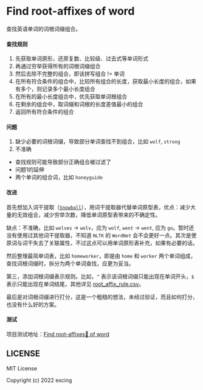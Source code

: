 # Find root-affixes of word

查找英语单词的词根词缀组合。

#### 查找规则

1. 先获取单词原形，还原复数、比较级、过去式等单词形式
2. 再通过穷举获得所有的词根词缀组合
3. 然后去除不完整的组合，即该拼写组合 != 单词
4. 在所有符合条件的组合中，比较所有组合的长度，获取最小长度的组合，如果有多个，则记录多个最小长度组合
5. 在所有的最小长度组合中，优先获取单词根组合
6. 在剩余的组合中，取词缀和词根的长度差值最小的组合
7. 返回所有符合条件的组合

#### 问题

1. 缺少必要的词根词缀，导致部分单词查找不到组合，比如 `wolf`, `strong`
2. 不准确
  - 查找规则可能导致部分正确组合被过滤了
  - 问题1的延伸
  - 两个单词的组合词，比如 `honeyguide`

#### 改进

首先想加入词干提取（[`Snowball`](https://snowballstem.org/)），用词干提取器代替单词原型表，优点：减少大量的无效组合，减少穷举次数，降低单词原型表带来的不确定性。

缺点：不准确，比如 `wolves` -> `wolv`，应为 `wolf`, `went` -> `went`, 应为 `go`。暂时还没有使用过其他词干提取器，不知道 `NLTK` 的 `WordNet` 会不会更好一点。其次是使原词与词干失去了关联属性，不过这点可以用单词原形表补充，如果有必要的话。

然后整理最简单词表，比如 `homeworker`，即是由 `home` 和 `worker` 两个单词组成，查找词根词缀时，拆分为两个单词查找，应更为妥当。

第三，添加词根词缀表示规则。比如，`^` 表示该词根词缀只能出现在单词开头，`$` 表示只能出现在单词结尾，其他详见 [root_affix_rule.csv](root_affix_rule.csv)。

最后是对词根词缀进行打分，这是一个粗糙的想法，未经过验证，而且如何打分，也没有什么好的方案。

#### 测试

项目测试地址：[Find root-affixes🍂 of word](https://excing.github.io/find-roots-of-word/index.html)

## LICENSE

MIT License

Copyright (c) 2022 excing